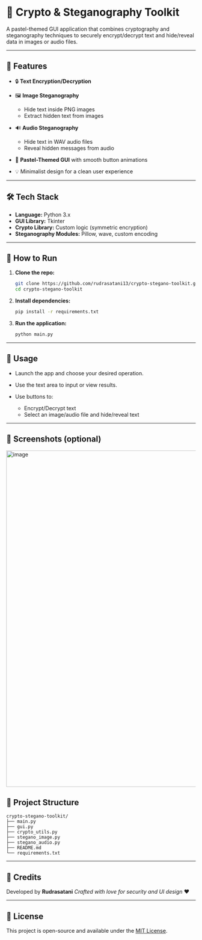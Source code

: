 # 🔐 Crypto & Steganography Toolkit

A pastel-themed GUI application that combines cryptography and steganography techniques to securely encrypt/decrypt text and hide/reveal data in images or audio files.

---

## 🌟 Features

* 🔒 **Text Encryption/Decryption**
* 🖼️ **Image Steganography**

  * Hide text inside PNG images
  * Extract hidden text from images
* 🔊 **Audio Steganography**

  * Hide text in WAV audio files
  * Reveal hidden messages from audio
* 🎨 **Pastel-Themed GUI** with smooth button animations
* 💡 Minimalist design for a clean user experience

---

## 🛠️ Tech Stack

* **Language:** Python 3.x
* **GUI Library:** Tkinter
* **Crypto Library:** Custom logic (symmetric encryption)
* **Steganography Modules:** Pillow, wave, custom encoding

---

## 🚀 How to Run

1. **Clone the repo:**

   ```bash
   git clone https://github.com/rudrasatani13/crypto-stegano-toolkit.git
   cd crypto-stegano-toolkit
   ```

2. **Install dependencies:**

   ```bash
   pip install -r requirements.txt
   ```

3. **Run the application:**

   ```bash
   python main.py
   ```

---

## 🧪 Usage

* Launch the app and choose your desired operation.
* Use the text area to input or view results.
* Use buttons to:

  * Encrypt/Decrypt text
  * Select an image/audio file and hide/reveal text

---

## 📸 Screenshots (optional)
<img width="895" alt="image" src="https://github.com/user-attachments/assets/83acb834-fbf5-4940-b192-a7fb2ea3855c" />


## 📁 Project Structure

```
crypto-stegano-toolkit/
├── main.py
├── gui.py
├── crypto_utils.py
├── stegano_image.py
├── stegano_audio.py
├── README.md
└── requirements.txt
```

---

## 🙌 Credits

Developed by **Rudrasatani**
*Crafted with love for security and UI design* ❤️

---

## 📄 License

This project is open-source and available under the [MIT License](LICENSE).
